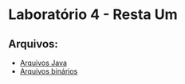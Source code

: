 # Laboratório 4 - Resta Um

## Arquivos:

- [Arquivos Java](https://github.com/Brunoatf/MC322/tree/main/lab04/src/pt/c02oo/s03relacionamento/s04restaum)
- [Arquivos binários](https://github.com/Brunoatf/MC322/tree/main/lab04/bin/pt/c02oo/s03relacionamento/s04restaum)
